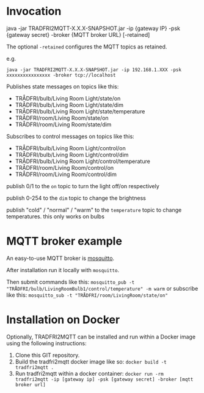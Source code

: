 # Invocation

java -jar TRADFRI2MQTT-X.X.X-SNAPSHOT.jar -ip {gateway IP} -psk {gateway secret} -broker {MQTT broker URL} [-retained]

The optional `-retained` configures the MQTT topics as retained.

e.g.

`java -jar TRADFRI2MQTT-X.X.X-SNAPSHOT.jar -ip 192.168.1.XXX -psk xxxxxxxxxxxxxxxx -broker tcp://localhost`

Publishes state messages on topics like this:

 - TRÅDFRI/bulb/Living Room Light/state/on
 - TRÅDFRI/bulb/Living Room Light/state/dim
 - TRÅDFRI/bulb/Living Room Light/state/temperature
 - TRÅDFRI/room/Living Room/state/on
 - TRÅDFRI/room/Living Room/state/dim
 

Subscribes to control messages on topics like this:

 - TRÅDFRI/bulb/Living Room Light/control/on
 - TRÅDFRI/bulb/Living Room Light/control/dim
 - TRÅDFRI/bulb/Living Room Light/control/temperature
 - TRÅDFRI/room/Living Room/control/on
 - TRÅDFRI/room/Living Room/control/dim

publish 0/1 to the `on` topic to turn the light off/on respectively

publish 0-254 to the `dim` topic to change the brightness

publish "cold" / "normal" / "warm" to the `temperature` topic to change temperatures. this only works on bulbs

# MQTT broker example
An easy-to-use MQTT broker is [mosquitto](https://mosquitto.org/).

After installation run it locally with `mosquitto`.

Then submit commands like this:
`mosquitto_pub -t "TRÅDFRI/bulb/LivingRoomBulb1/control/temperature" -m warm`
or subscribe like this:
`mosquitto_sub -t "TRÅDFRI/room/LivingRoom/state/on"`

# Installation on Docker

Optionally, TRADFRI2MQTT can be installed and run within a Docker image using the following instructions:

1. Clone this GIT repository.
2. Build the tradfri2mqtt docker image like so:
  `docker build -t tradfri2mqtt .`
3. Run tradfri2mqtt within a docker container:
  `docker run -rm tradfri2mqtt -ip [gateway ip] -psk [gateway secret] -broker [mqtt broker url]`
